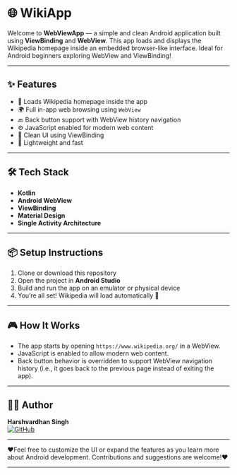 # 🌐 WikiApp

Welcome to **WebViewApp** — a simple and clean Android application built using **ViewBinding** and **WebView**. This app loads and displays the Wikipedia homepage inside an embedded browser-like interface. Ideal for Android beginners exploring WebView and ViewBinding!

---

## ✨ Features

- 📄 Loads Wikipedia homepage inside the app  
- 🌍 Full in-app web browsing using `WebView`
- 🔙 Back button support with WebView history navigation
- ⚙️ JavaScript enabled for modern web content
- 🎯 Clean UI using ViewBinding
- 🚀 Lightweight and fast

---

## 🛠️ Tech Stack

- **Kotlin**
- **Android WebView**
- **ViewBinding**
- **Material Design**
- **Single Activity Architecture**

---

## 📦 Setup Instructions

1. Clone or download this repository
2. Open the project in **Android Studio**
3. Build and run the app on an emulator or physical device
4. You’re all set! Wikipedia will load automatically 🎉

---

## 🎮 How It Works

- The app starts by opening `https://www.wikipedia.org/` in a WebView.
- JavaScript is enabled to allow modern web content.
- Back button behavior is overridden to support WebView navigation history (i.e., it goes back to the previous page instead of exiting the app).

---

## 🧑‍💻 Author

**Harshvardhan Singh**  
[![GitHub](https://img.shields.io/badge/GitHub-ItsDeadlyProgrammer-blue)](https://github.com/ItsDeadlyProgrammer)  

---

❤️Feel free to customize the UI or expand the features as you learn more about Android development. Contributions and suggestions are welcome!❤️

---

